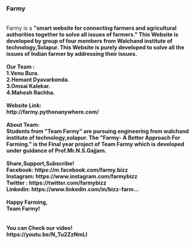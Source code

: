 <h3>Farmy</h3><br>
Farmy is a <b>"smart website for connecting farmers and agricultural authorities together to solve all issues of farmers."<b>  This Website is developed by group of four members from Walchand institute of technology,Solapur. This Website is purely developed to solve all the issues of Indian farmer by addressing their issues.<br>
<br>
<b>Our Team :</b><br>
1.Venu Bura.<br>
2.Hemant Dyavarkonda.<br>
3.Omsai Kalekar.<br>
4.Mahesh Rachha.<br>
<br>
<b>Website Link:</b><br>
http://farmy.pythonanywhere.com/<br>
<br>
<b>About Team:</b><br>
  Students from <b>"Team Farmy"</b> are pursuing engineering from walchand institute of technology,solapur. The "Farmy- A Better Approach For Farming." 
is the Final year project of Team Farmy which is developed under guidance of Prof.Mr.N.S.Gajjam.<br>
<br>
Share,Support,Subscribe!<br>
Facebook: https://m.facebook.com/farmy.bizz<br>
Instagram: https://www.instagram.com/farmybizz<br>
Twitter : https://twitter.com/farmybizz<br>
Linkedin: https://www.linkedin.com/in/bizz-farm...<br>
<br>
Happy Farming,<br>
Team Farmy!<br>
<br>
<br>
You can Check our video!<br>
https://youtu.be/N_Tu2ZzNmLI<br>
